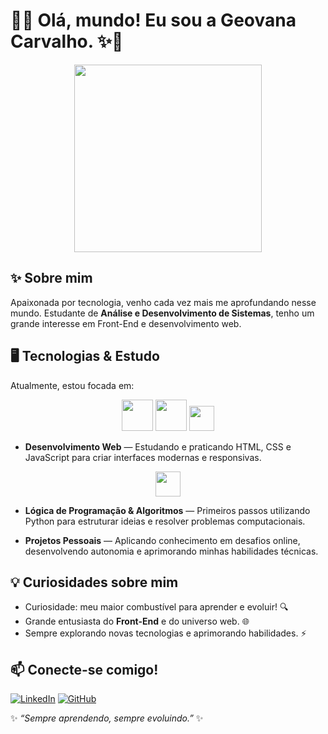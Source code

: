 # 💜✨ Olá, mundo! Eu sou a Geovana Carvalho. ✨💜

<p align="center">
  <img src="https://giffiles.alphacoders.com/121/12113.gif" width="300">
</p>

## ✨ Sobre mim
Apaixonada por tecnologia, venho cada vez mais me aprofundando nesse mundo. Estudante de **Análise e Desenvolvimento de Sistemas**, tenho um grande interesse em Front-End e desenvolvimento web. 

## 🖥️ Tecnologias & Estudo  

Atualmente, estou focada em:

<p align="center">
  <img src="https://cdn.jsdelivr.net/gh/devicons/devicon@latest/icons/html5/html5-original-wordmark.svg" height="50"/>  
  <img src="https://cdn.jsdelivr.net/gh/devicons/devicon@latest/icons/css3/css3-original-wordmark.svg" height="50"/>  
  <img src="https://cdn.jsdelivr.net/gh/devicons/devicon@latest/icons/javascript/javascript-original.svg" height="40"/>  
</p>

- **Desenvolvimento Web** — Estudando e praticando HTML, CSS e JavaScript para criar interfaces modernas e responsivas.  

<p align="center">
  <img src="https://cdn.jsdelivr.net/gh/devicons/devicon@latest/icons/python/python-original.svg" height="40"/>  
</p>

- **Lógica de Programação & Algoritmos** — Primeiros passos utilizando Python para estruturar ideias e resolver problemas computacionais.  

- **Projetos Pessoais** — Aplicando conhecimento em desafios online, desenvolvendo autonomia e aprimorando minhas habilidades técnicas.
  
## 💡 Curiosidades sobre mim
- Curiosidade: meu maior combustível para aprender e evoluir! 🔍  
- Grande entusiasta do **Front-End** e do universo web. 🌐  
- Sempre explorando novas tecnologias e aprimorando habilidades. ⚡  

## 📫 Conecte-se comigo!
[![LinkedIn](https://img.shields.io/badge/-LinkedIn-purple?style=for-the-badge&logo=linkedin&logoColor=white)](https://www.linkedin.com/in/geovana-carvalho-aab2081b2?utm_source=share&utm_campaign=share_via&utm_content=profile&utm_medium=android_app)
[![GitHub](https://img.shields.io/badge/-GitHub-pink?style=for-the-badge&logo=github&logoColor=white)](https://github.com/geovanaaacs)

✨ _“Sempre aprendendo, sempre evoluindo.”_ ✨
